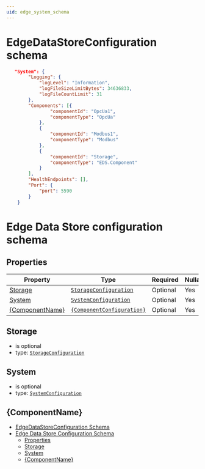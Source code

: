 ```yaml
---
uid: edge_system_schema
---
```


# EdgeDataStoreConfiguration schema

```json
   "System": {
        "Logging": {
            "logLevel": "Information",
            "logFileSizeLimitBytes": 34636833,
            "logFileCountLimit": 31
        },
        "Components": [{
                "componentId": "OpcUa1",
                "componentType": "OpcUa"
            },
            {
                "componentId": "Modbus1",
                "componentType": "Modbus"
            },
            {
                "componentId": "Storage",
                "componentType": "EDS.Component"
            }
        ],
        "HealthEndpoints": [],
        "Port": {
            "port": 5590
        }
    }
```

# Edge Data Store configuration schema

## Properties

| Property                                        | Type      | Required | Nullable | Defined by                            |
| ----------------------------------------------- | --------- | -------- | -------- | ------------------------------------- |
| [Storage](#storage)         | [`StorageConfiguration`](xref:storage_schema) | Optional | Yes      | StorageConfiguration |
| [System](#system) | [`SystemConfiguration`](xref:system_schema) | Optional | Yes      | SystemConfiguration |
| [{ComponentName}](#system) | [`{ComponentConfiguration}`](#system) | Optional | Yes      | {ComponentConfiguration} |

## Storage

- is optional
- type: [`StorageConfiguration`](xref:storage_schema)

## System

- is optional
- type: [`SystemConfiguration`](xref:system_schema)

## {ComponentName}
- [EdgeDataStoreConfiguration Schema](#EdgeDataStoreconfiguration-schema)
- [Edge Data Store Configuration Schema](#edge-system-configuration-schema)
  - [Properties](#properties)
  - [Storage](#storage)
  - [System](#system)
  - [{ComponentName}](#componentname)

